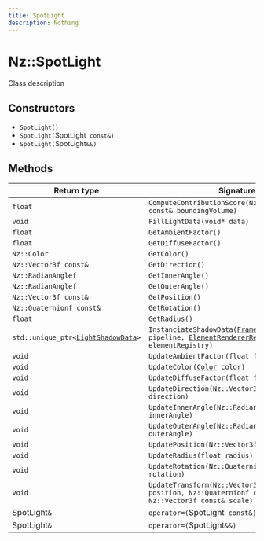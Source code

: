 ```yaml
---
title: SpotLight
description: Nothing
---
```


# Nz::SpotLight

Class description

## Constructors

- `SpotLight()`
- `SpotLight(`SpotLight` const&)`
- `SpotLight(`SpotLight`&&)`

## Methods

| Return type | Signature |
| ----------- | --------- |
| `float` | `ComputeContributionScore(Nz::BoundingVolumef const& boundingVolume)` |
| `void` | `FillLightData(void* data)` |
| `float` | `GetAmbientFactor()` |
| `float` | `GetDiffuseFactor()` |
| `Nz::Color` | `GetColor()` |
| `Nz::Vector3f const&` | `GetDirection()` |
| `Nz::RadianAnglef` | `GetInnerAngle()` |
| `Nz::RadianAnglef` | `GetOuterAngle()` |
| `Nz::Vector3f const&` | `GetPosition()` |
| `Nz::Quaternionf const&` | `GetRotation()` |
| `float` | `GetRadius()` |
| `std::unique_ptr<`[`LightShadowData`](documentation/generated/Graphics/LightShadowData.md)`>` | `InstanciateShadowData(`[`FramePipeline`](documentation/generated/Graphics/FramePipeline.md)`& pipeline, `[`ElementRendererRegistry`](documentation/generated/Graphics/ElementRendererRegistry.md)`& elementRegistry)` |
| `void` | `UpdateAmbientFactor(float factor)` |
| `void` | `UpdateColor(`[`Color`](documentation/generated/Core/Color.md)` color)` |
| `void` | `UpdateDiffuseFactor(float factor)` |
| `void` | `UpdateDirection(Nz::Vector3f const& direction)` |
| `void` | `UpdateInnerAngle(Nz::RadianAnglef innerAngle)` |
| `void` | `UpdateOuterAngle(Nz::RadianAnglef outerAngle)` |
| `void` | `UpdatePosition(Nz::Vector3f const& position)` |
| `void` | `UpdateRadius(float radius)` |
| `void` | `UpdateRotation(Nz::Quaternionf const& rotation)` |
| `void` | `UpdateTransform(Nz::Vector3f const& position, Nz::Quaternionf const& rotation, Nz::Vector3f const& scale)` |
| SpotLight`&` | `operator=(`SpotLight` const&)` |
| SpotLight`&` | `operator=(`SpotLight`&&)` |
